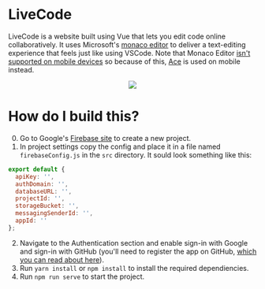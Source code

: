 # LiveCode
LiveCode is a website built using Vue that lets you edit code online collaboratively. It uses Microsoft's [monaco editor](https://github.com/microsoft/monaco-editor) to deliver a text-editing experience that feels just like using VSCode. Note that Monaco Editor [isn't supported on mobile devices](https://github.com/Microsoft/monaco-editor/issues/246) so because of this, [Ace](https://ace.c9.io/) is used on mobile instead.

<p align="center">
<img src="https://user-images.githubusercontent.com/7400747/64821681-685e0380-d581-11e9-9050-48b61b80dbfd.gif">
</p>

# How do I build this?

0. Go to Google's [Firebase site](https://firebase.google.com/) to create a new project.
1. In project settings copy the config and place it in a file named `firebaseConfig.js` in the `src` directory. It sould look something like this:
```javascript
export default {
  apiKey: '',
  authDomain: '',
  databaseURL: '',
  projectId: '',
  storageBucket: '',
  messagingSenderId: '',
  appId: ''
};
```
2. Navigate to the Authentication section and enable sign-in with Google and sign-in with GitHub (you'll need to register the app on GitHub, [which you can read about here](https://firebase.google.com/docs/auth/web/github-auth?authuser=0)).
3. Run `yarn install` or `npm install` to install the required dependiencies.
4. Run `npm run serve` to start the project.
